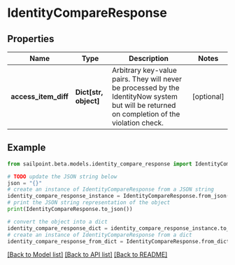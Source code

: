 # IdentityCompareResponse


## Properties

Name | Type | Description | Notes
------------ | ------------- | ------------- | -------------
**access_item_diff** | **Dict[str, object]** | Arbitrary key-value pairs. They will never be processed by the IdentityNow system but will be returned on completion of the violation check. | [optional] 

## Example

```python
from sailpoint.beta.models.identity_compare_response import IdentityCompareResponse

# TODO update the JSON string below
json = "{}"
# create an instance of IdentityCompareResponse from a JSON string
identity_compare_response_instance = IdentityCompareResponse.from_json(json)
# print the JSON string representation of the object
print(IdentityCompareResponse.to_json())

# convert the object into a dict
identity_compare_response_dict = identity_compare_response_instance.to_dict()
# create an instance of IdentityCompareResponse from a dict
identity_compare_response_from_dict = IdentityCompareResponse.from_dict(identity_compare_response_dict)
```
[[Back to Model list]](../README.md#documentation-for-models) [[Back to API list]](../README.md#documentation-for-api-endpoints) [[Back to README]](../README.md)


